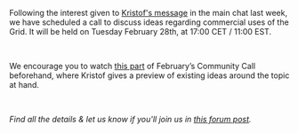 <!-- *"This article was originally published by Victoria Obeegadoo a former member of ThreeFold Foundation."* -->


Following the interest given to [Kristof's message](https://forum.threefold.io/t/grid-commercialisation-brainstorm-call/3808) in the main chat last week, we have scheduled a call to discuss ideas regarding commercial uses of the Grid. It will be held on Tuesday February 28th, at 17:00 CET / 11:00 EST.

<br/>

We encourage you to watch [this part](https://www.youtube.com/watch?v=ryTqvUmM0rQ&t=2501s) of February’s Community Call beforehand, where Kristof gives a preview of existing ideas around the topic at hand.

<br/> 

_Find all the details & let us know if you'll join us in [this forum post](https://forum.threefold.io/t/grid-commercialisation-brainstorm-call/3808)._
